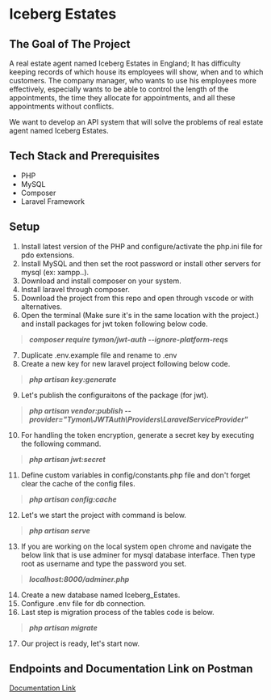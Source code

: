 # Iceberg Estates

## The Goal of The Project

A real estate agent named Iceberg Estates in England; It has difficulty keeping records of which house its employees will show, when and to which customers. The company manager, who wants to use his employees more effectively, especially wants to be able to control the length of the appointments, the time they allocate for appointments, and all these appointments without conflicts.

We want to develop an API system that will solve the problems of real estate agent named Iceberg Estates.

## Tech Stack and Prerequisites

* PHP
* MySQL
* Composer
* Laravel Framework

## Setup

1. Install latest version of the PHP and configure/activate the php.ini file for pdo extensions.
2. Install MySQL and then set the root password or install other servers for mysql (ex: xampp..).
3. Download and install composer on your system.
4. Install laravel through composer.
5. Download the project from this repo and open through vscode or with alternatives.
6. Open the terminal (Make sure it's in the same location with the project.) and install packages for jwt token following below code.

>    ***composer require tymon/jwt-auth --ignore-platform-reqs***
    
7. Duplicate .env.example file and rename to .env
8. Create a new key for new laravel project following below code.

>    ***php artisan key:generate***

9. Let's publish the configuraitons of the package (for jwt).

>   ***php artisan vendor:publish --provider="Tymon\JWTAuth\Providers\LaravelServiceProvider"***

10. For handling the token encryption, generate a secret key by executing the following command.

>   ***php artisan jwt:secret***
    
11. Define custom variables in config/constants.php file and don't forget clear the cache of the config files.

>    ***php artisan config:cache***
    
12. Let's we start the project with command is below.

>    ***php artisan serve***
    
13. If you are working on the local system open chrome and navigate the below link that is use adminer for mysql database interface. Then type root as username and type the password you set.

>    ***localhost:8000/adminer.php***

14. Create a new database named Iceberg_Estates.
15. Configure .env file for db connection.
16. Last step is migration process of the tables code is below.

>    ***php artisan migrate***
    
17. Our project is ready, let's start now.



## Endpoints and Documentation Link on Postman

<a href="https://www.postman.com/burak34/workspace/iceberg-estates/documentation/10659077-d3dad476-fff1-47aa-964e-f9e8810f08f3" target="_blank">Documentation Link</a>

